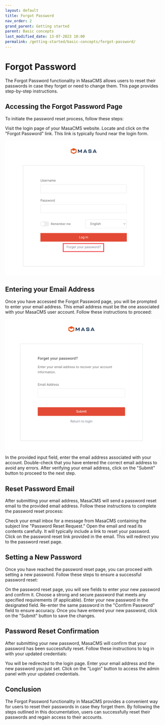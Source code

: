 ```yaml
---
layout: default
title: Forgot Password
nav_order: 2
grand_parent: Getting started
parent: Basic concepts
last_modified_date: 13-07-2023 10:00
permalink: /getting-started/basic-concepts/forgot-password/
---
```


# Forgot Password

The Forgot Password functionality in MasaCMS allows users to reset their passwords in case they forget or need to change them. This page provides step-by-step instructions.

## Accessing the Forgot Password Page
To initiate the password reset process, follow these steps:

Visit the login page of your MasaCMS website.
Locate and click on the "Forgot Password" link. This link is typically found near the login form.

![forgotpasswordlink](/assets/01_getting-started/01_basic-concepts/02_forgot-password/forgot_password_link.png)

## Entering your Email Address
Once you have accessed the Forgot Password page, you will be prompted to enter your email address. This email address must be the one associated with your MasaCMS user account. Follow these instructions to proceed:

![forgotpasswordform](/assets/01_getting-started/01_basic-concepts/02_forgot-password/forgot_password_form.png)

In the provided input field, enter the email address associated with your account.
Double-check that you have entered the correct email address to avoid any errors.
After verifying your email address, click on the "Submit" button to proceed to the next step.

## Reset Password Email
After submitting your email address, MasaCMS will send a password reset email to the provided email address. Follow these instructions to complete the password reset process:

Check your email inbox for a message from MasaCMS containing the subject line "Password Reset Request."
Open the email and read its contents carefully. It will typically include a link to reset your password.
Click on the password reset link provided in the email. This will redirect you to the password reset page.


## Setting a New Password
Once you have reached the password reset page, you can proceed with setting a new password. Follow these steps to ensure a successful password reset:

On the password reset page, you will see fields to enter your new password and confirm it.
Choose a strong and secure password that meets any specified requirements (if applicable).
Enter your new password in the designated field.
Re-enter the same password in the "Confirm Password" field to ensure accuracy.
Once you have entered your new password, click on the "Submit" button to save the changes.

## Password Reset Confirmation
After submitting your new password, MasaCMS will confirm that your password has been successfully reset. Follow these instructions to log in with your updated credentials:

You will be redirected to the login page.
Enter your email address and the new password you just set.
Click on the "Login" button to access the admin panel with your updated credentials.

## Conclusion
The Forgot Password functionality in MasaCMS provides a convenient way for users to reset their passwords in case they forget them. By following the steps outlined in this documentation, users can successfully reset their passwords and regain access to their accounts.
